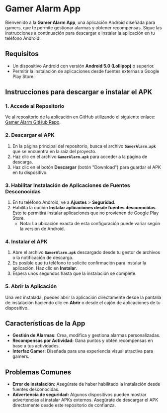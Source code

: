 # Gamer Alarm App

Bienvenido a la **Gamer Alarm App**, una aplicación Android diseñada para gamers, que te permite gestionar alarmas y obtener recompensas. Sigue las instrucciones a continuación para descargar e instalar la aplicación en tu teléfono Android.

## Requisitos

- Un dispositivo Android con versión **Android 5.0 (Lollipop)** o superior.
- Permitir la instalación de aplicaciones desde fuentes externas a Google Play Store.

## Instrucciones para descargar e instalar el APK

### 1. Accede al Repositorio
Ve al repositorio de la aplicación en GitHub utilizando el siguiente enlace: [Gamer Alarm GitHub Repo](https://github.com/jhosalarcon/MISW-4302-GamerAlarm-Mobile).

### 2. Descargar el APK
1. En la página principal del repositorio, busca el archivo **`GamerAlarm.apk`** que se encuentra en la raíz del proyecto.
2. Haz clic en el archivo **`GamerAlarm.apk`** para acceder a la página de descarga.
3. Haz clic en el botón **Descargar** (botón "Download") para guardar el APK en tu dispositivo.

### 3. Habilitar Instalación de Aplicaciones de Fuentes Desconocidas
1. En tu teléfono Android, ve a **Ajustes** > **Seguridad**.
2. Habilita la opción **Instalar aplicaciones desde fuentes desconocidas**. Esto te permitirá instalar aplicaciones que no provienen de Google Play Store.
   - Nota: La ubicación exacta de esta configuración puede variar según la versión de Android.

### 4. Instalar el APK
1. Abre el archivo **`GamerAlarm.apk`** descargado desde tu gestor de archivos o la notificación de descarga.
2. Es posible que tu teléfono te solicite confirmación para instalar la aplicación. Haz clic en **Instalar**.
3. Espera unos segundos hasta que la instalación se complete.

### 5. Abrir la Aplicación
Una vez instalada, puedes abrir la aplicación directamente desde la pantalla de instalación haciendo clic en **Abrir** o desde el cajón de aplicaciones de tu dispositivo.

## Características de la App

- **Gestión de Alarmas:** Crea, modifica y gestiona alarmas personalizadas.
- **Recompensas por Actividad:** Gana puntos y obtén recompensas en base a tus actividades.
- **Interfaz Gamer:** Diseñada para una experiencia visual atractiva para gamers.

## Problemas Comunes

- **Error de instalación:** Asegúrate de haber habilitado la instalación desde fuentes desconocidas.
- **Advertencia de seguridad:** Algunos dispositivos pueden mostrar advertencias al instalar APKs externos. Asegúrate de descargar el APK directamente desde este repositorio de confianza.

